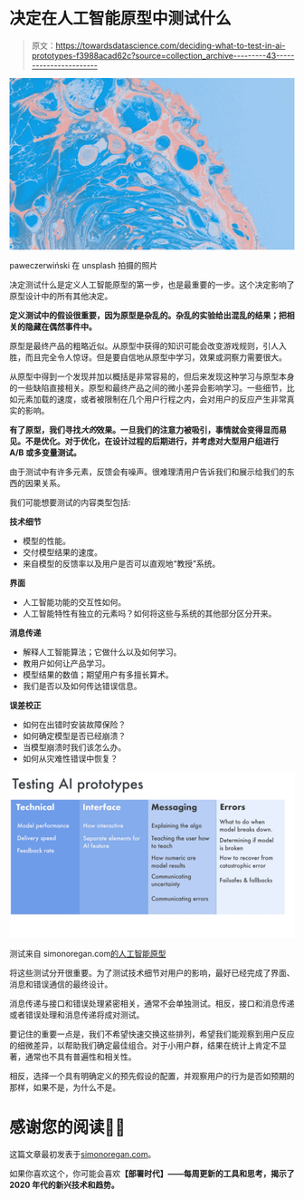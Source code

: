 # 决定在人工智能原型中测试什么

> 原文：<https://towardsdatascience.com/deciding-what-to-test-in-ai-prototypes-f3988acad62c?source=collection_archive---------43----------------------->

![](img/a8b327470545dae6d79cae173e446a54.png)

paweczerwiński 在 unsplash 拍摄的照片

决定测试什么是定义人工智能原型的第一步，也是最重要的一步。这个决定影响了原型设计中的所有其他决定。

**定义测试中的假设很重要，因为原型是杂乱的。杂乱的实验给出混乱的结果；把相关的隐藏在偶然事件中。**

原型是最终产品的粗略近似。从原型中获得的知识可能会改变游戏规则，引人入胜，而且完全令人惊讶。但是要自信地从原型中学习，效果或洞察力需要很大。

从原型中得到一个发现并加以概括是非常容易的，但后来发现这种学习与原型本身的一些缺陷直接相关。原型和最终产品之间的微小差异会影响学习。一些细节，比如元素加载的速度，或者被限制在几个用户行程之内，会对用户的反应产生非常真实的影响。

**有了原型，我们寻找*大的*效果。一旦我们的注意力被吸引，事情就会变得显而易见。不是优化。对于优化，在设计过程的后期进行，并考虑对大型用户组进行 A/B 或多变量测试。**

由于测试中有许多元素，反馈会有噪声。很难理清用户告诉我们和展示给我们的东西的因果关系。

我们可能想要测试的内容类型包括:

**技术细节**

*   模型的性能。
*   交付模型结果的速度。
*   来自模型的反馈率以及用户是否可以直观地“教授”系统。

**界面**

*   人工智能功能的交互性如何。
*   人工智能特性有独立的元素吗？如何将这些与系统的其他部分区分开来。

**消息传递**

*   解释人工智能算法；它做什么以及如何学习。
*   教用户如何让产品学习。
*   模型结果的数值；期望用户有多擅长算术。
*   我们是否以及如何传达错误信息。

**误差校正**

*   如何在出错时安装故障保险？
*   如何确定模型是否已经崩溃？
*   当模型崩溃时我们该怎么办。
*   如何从灾难性错误中恢复？

![](img/b73fcccb690c441d61983ae33bfeee20.png)

测试来自 simonoregan.com[的人工智能原型](http://www.simonoregan.com)

将这些测试分开很重要。为了测试技术细节对用户的影响，最好已经完成了界面、消息和错误通信的最终设计。

消息传递与接口和错误处理紧密相关，通常不会单独测试。相反，接口和消息传递或者错误处理和消息传递将成对测试。

要记住的重要一点是，我们不希望快速交换这些排列，希望我们能观察到用户反应的细微差异，以帮助我们确定最佳组合。对于小用户群，结果在统计上肯定不显著，通常也不具有普遍性和相关性。

相反，选择一个具有明确定义的预先假设的配置，并观察用户的行为是否如预期的那样，如果不是，为什么不是。

# 感谢您的阅读🙏🏻

这篇文章最初发表于[simonoregan.com](https://www.simonoregan.com/essays/after-the-outbreak)。

如果你喜欢这个，你可能会喜欢[](https://deploymentage.substack.com/)**【部署时代】——每周更新的工具和思考，揭示了 2020 年代的新兴技术和趋势。**